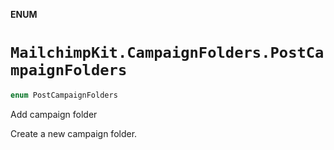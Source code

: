 **ENUM**

# `MailchimpKit.CampaignFolders.PostCampaignFolders`

```swift
enum PostCampaignFolders
```

Add campaign folder

Create a new campaign folder.
